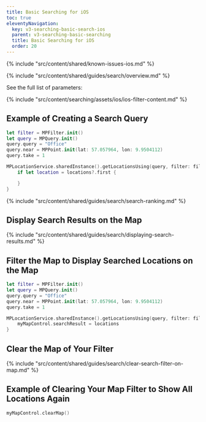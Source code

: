 ```yaml
---
title: Basic Searching for iOS
toc: true
eleventyNavigation:
  key: v3-searching-basic-search-ios
  parent: v3-searching-basic-searching
  title: Basic Searching for iOS
  order: 20
---
```


<!-- Known Issues -->
{% include "src/content/shared/known-issues-ios.md" %}

{% include "src/content/shared/guides/search/overview.md" %}

See the full list of parameters:

{% include "src/content/searching/assets/ios/ios-filter-content.md" %}

## Example of Creating a Search Query

```swift
let filter = MPFilter.init()
let query = MPQuery.init()
query.query = "Office"
query.near = MPPoint.init(lat: 57.057964, lon: 9.9504112)
query.take = 1

MPLocationService.sharedInstance().getLocationsUsing(query, filter: filter) { (locations, error) in
    if let location = locations?.first {

    }
}
```

{% include "src/content/shared/guides/search/search-ranking.md" %}

## Display Search Results on the Map

{% include "src/content/shared/guides/search/displaying-search-results.md" %}

## Filter the Map to Display Searched Locations on the Map

```swift
let filter = MPFilter.init()
let query = MPQuery.init()
query.query = "Office"
query.near = MPPoint.init(lat: 57.057964, lon: 9.9504112)
query.take = 1

MPLocationService.sharedInstance().getLocationsUsing(query, filter: filter) { (locations, error) in
    myMapControl.searchResult = locations
}
```

## Clear the Map of Your Filter

{% include "src/content/shared/guides/search/clear-search-filter-on-map.md" %}

## Example of Clearing Your Map Filter to Show All Locations Again

```swift
myMapControl.clearMap()
```
